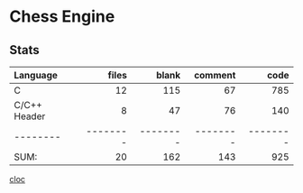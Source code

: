 # Chess Engine

## Stats

Language|files|blank|comment|code
:-------|-------:|-------:|-------:|-------:
C|12|115|67|785
C/C++ Header|8|47|76|140
--------|--------|--------|--------|--------
SUM:|20|162|143|925
[cloc](https://github.com/AlDanial/cloc)
